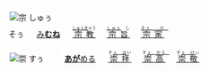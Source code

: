 <kbd><img src="lv0.svg" width="2" height="24"><img src="https://glyphwiki.org/glyph/u5b97.svg" width="24" height="24" alt="宗"></kbd>
<kbd>しゅぅ<br>そぅ</kbd>
　<img src="lv2.svg">[み**むね**](https://jisho.org/search/みむね)
　<img src="lv0.svg">[<ruby>宗教<rt><ins>しゅぅき</ins>ゃう</rt></ruby>](https://jisho.org/search/宗教)
　<img src="lv1.svg">[<ruby>宗旨<rt><ins>しゅぅ</ins>　し　</rt></ruby>](https://jisho.org/search/崇高)
　<img src="lv2.svg">[<ruby>宗家<rt><ins>そぅ　　け　</ins></rt></ruby>](https://jisho.org/search/崇敬)

<kbd><img src="lv1.svg" width="2" height="24"><img src="https://glyphwiki.org/glyph/u5b97.svg" width="24" height="24" alt="崇"></kbd>
<kbd>すぅ　</kbd>
　<img src="lv1.svg">[**あが**める](https://jisho.org/search/崇める)
　<img src="lv0.svg">[<ruby>崇拝<rt>す<ins>ぅ　は</ins>い　</rt></ruby>](https://jisho.org/search/崇拝)
　<img src="lv1.svg">[<ruby>崇高<rt>す<ins>ぅ　かう　</ins></rt></ruby>](https://jisho.org/search/崇高)
　<img src="lv2.svg">[<ruby>崇敬<rt>す<ins>ぅ　け</ins>ぃ　</rt></ruby>](https://jisho.org/search/崇敬)




